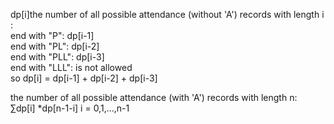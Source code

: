 dp[i]the number of all possible attendance (without 'A') records with length i :  
end with "P": dp[i-1]  
end with "PL": dp[i-2]  
end with "PLL": dp[i-3]  
end with "LLL": is not allowed  
so dp[i] = dp[i-1] + dp[i-2] + dp[i-3]  

the number of all possible attendance (with 'A') records with length n:  
∑dp[i] *dp[n-1-i] i = 0,1,...,n-1  
